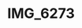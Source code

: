 ---
title: IMG_6273
layout: image
categories: [valokuvat]
box-image: valokuvat/IMG_6273-k.jpg
image: valokuvat/IMG_6273.jpg
hide_title_on_box: true
---